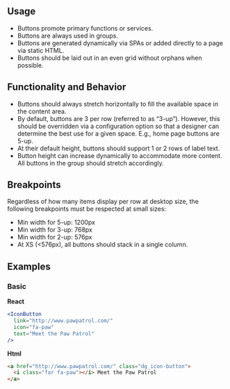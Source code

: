 ## Usage

- Buttons promote primary functions or services.
- Buttons are always used in groups.
- Buttons are generated dynamically via SPAs or added directly to a page via static HTML.
- Buttons should be laid out in an even grid without orphans when possible.

## Functionality and Behavior

- Buttons should always stretch horizontally to fill the available space in the content area.
- By default, buttons are 3 per row (referred to as “3-up”). However, this should be overridden via a configuration option so that a designer can determine the best use for a given space. E.g., home page buttons are 5-up.
- At their default height, buttons should support 1 or 2 rows of label text.
- Button height can increase dynamically to accommodate more content. All buttons in the group should stretch accordingly.

## Breakpoints

Regardless of how many items display per row at desktop size, the following breakpoints must be respected at small sizes:

- Min width for 5-up: 1200px
- Min width for 3-up: 768px
- Min width for 2-up: 576px
- At XS (<576px), all buttons should stack in a single column.

## Examples

### Basic

**React**

```jsx
<IconButton
  link="http://www.pawpatrol.com/"
  icon="fa-paw"
  text="Meet the Paw Patrol"
/>
```

**Html**

```html
<a href="http://www.pawpatrol.com/" class="dg_icon-button">
  <i class="far fa-paw"></i> Meet the Paw Patrol
</a>
```
